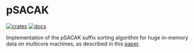 pSACAK
======

[![crates](https://img.shields.io/badge/crates-0.1.0-blue)](https://crates.io/crates/psacak)
[![docs](https://img.shields.io/badge/docs-0.1.0-blue)](https://docs.rs/psacak)

Implementation of the pSACAK suffix sorting algorithm for huge in-memory data on multicore machines,
as described in this [paper](https://doi.org/10.1109/TC.2018.2842050).
